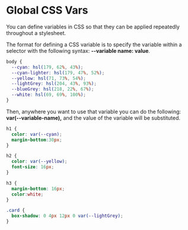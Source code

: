 # Global CSS Vars

You can define variables in CSS so that they can be applied repeatedly throughout a stylesheet.

The format for defining a CSS variable is to specify the variable within a selector with the following syntax: **--variable name: value**.

```css
body {
  --cyan: hsl(179, 62%, 43%);
  --cyan-lighter: hsl(179, 47%, 52%);
  --yellow: hsl(71, 73%, 54%);
  --lightGrey: hsl(204, 43%, 93%);
  --blueGrey: hsl(218, 22%, 67%);
  --white: hsl(69, 69%, 100%);
}
```

Then, anywhere you want to use that variable you can do the following: **var\(--variable-name\),** and the value of the variable will be substituted.

```css
h1 {
  color: var(--cyan);
  margin-bottom:30px;
}

h2 {
  color: var(--yellow);
  font-size: 16px;
}

h3 {
  margin-bottom: 16px;
  color:white;
}

.card {
  box-shadow: 0 4px 12px 0 var(--lightGrey);
}
```

